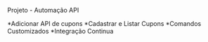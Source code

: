Projeto - Automação API

*Adicionar API de cupons 
*Cadastrar e Listar Cupons
*Comandos Customizados
*Integração Continua 
